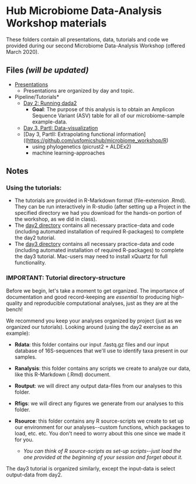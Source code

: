 # Hub Microbiome Data-Analysis Workshop materials

These folders contain all presentations, data, tutorials and code we provided during our second Microbiome Data-Analysis Workshop (offered March 2020).

## Files *(will be updated)*
  * [Presentations]()
    * Presentations are organized by day and topic.
  * Pipeline/Tutorials*
    * [Day 2: Running dada2](https://github.com/usfomicshub/usfomicshub.github.io/tree/master/Microbiome_Workshop_Materials/microbiome_workshop_demos/day2)
      * **Goal**: The purpose of this analysis is to obtain an Amplicon Sequence Variant (ASV) table for all of our microbiome-sample example-data.
    * [Day 3, PartI: Data-visualization](https://github.com/usfomicshub/usfomicshub.github.io/tree/master/Microbiome_Workshop_Materials/microbiome_workshop_demos/day3)
    * [Day 3, PartII: Extrapolating functional information]((https://github.com/usfomicshub/microbiome_workshop/R)
        * using phylogenetics (picrust2 + ALDEx2)
        * machine learning-approaches

## Notes

### Using the tutorials:

  * The tutorials are provided in R-Markdown format (file-extension .Rmd). They can be run interactively in R-studio (after setting up a Project in the specified directory we had you download for the hands-on portion of the workshop, as we did in class).
  * The [day2 directory](https://github.com/usfomicshub/usfomicshub.github.io/tree/master/Microbiome_Workshop_Materials/microbiome_workshop_demos/day2) contains all necessary practice-data and code (including automated installation of required R-packages) to complete the day2 tutorial.
  * The [day3 directory](https://github.com/usfomicshub/usfomicshub.github.io/tree/master/Microbiome_Workshop_Materials/microbiome_workshop_demos/day3) contains all necessary practice-data and code (including automated installation of required R-packages) to complete the day3 tutorial. Mac-users may need to install xQuartz for full functionality.  



### IMPORTANT: Tutorial directory-structure

Before we begin, let's take a moment to get organized. The importance of documentation and good record-keeping are *essential* to producing high-quality and reproducible computational analyses, just as they are at the bench! 

We recommend you keep your analyses organized by project (just as we organized our tutorials). Looking around (using the day2 exercise as an example): 
    
  - **Rdata**: this folder contains our input .fastq.gz files and our input database of 16S-sequences that we'll use to identify taxa present in our samples.

  - **Ranalysis**: this folder contains any scripts we create to analyze our data, like this R-Markdown (.Rmd) document.
  - **Routput**: we will direct any output data-files from our analyses to this folder.
  - **Rfigs**: we will direct any figures we generate from our analyses to this folder.
  - **Rsource**: this folder contains any R source-scripts we create to set up our environment for our analyses--custom functions, which packages to load, etc. etc. You don't need to worry about this one since we made it for you.
  
    * *You can think of R source-scripts as set-up scripts--just load the one provided at the beginning of your session and forget about it.*
      
 The day3 tutorial is organized similarly, except the input-data is select output-data from day2.
 
